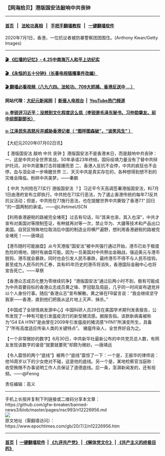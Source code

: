 ### 【网海拾贝】港版国安法敲响中共丧钟
------------------------

#### [首页](https://github.com/gfw-breaker/banned-news3/blob/master/README.md) &nbsp;&nbsp;|&nbsp;&nbsp; [法轮功真相](https://github.com/begood0513/basic/blob/master/README.md)  &nbsp;&nbsp;|&nbsp;&nbsp; [手把手翻墙教程](https://github.com/gfw-breaker/guides/wiki)  &nbsp;&nbsp;|&nbsp;&nbsp; [一键翻墙软件](https://github.com/gfw-breaker/nogfw/blob/master/README.md)  



<div><img alt="" class="attachment-djy_600_400 size-djy_600_400 wp-post-image" src="https://i.epochtimes.com/assets/uploads/2020/07/GettyImages-1223718885-1-600x400.jpg"/>
<div class="caption">
 2020年7月1日，香港，一位抗议者被防暴警察团团围住。(Anthony Kwan/Getty Images)
</div></div><hr/>

#### [ 🎬  《红墙的记忆》- 4.25中南海万人和平上访纪实](http://141.164.39.94:10000/videos/legend/425.html)

#### [ 🎬  《永恒的五十分钟》（长春电视插播事件改编） ](http://141.164.39.94:10000/videos/news/ComingForYou-2.html)

#### [ 🎬  翻墙必看视频（八九六四、法轮功、709大抓捕、香港反送中 ...）](https://github.com/gfw-breaker/links/blob/master/banned.md)

#### 网站代理：[大纪元新闻网](http://167.172.10.89:10080/gb/) &nbsp;|&nbsp; [新唐人电视台](http://167.172.10.89:8808/gb/) &nbsp;|&nbsp; [YouTube热门频道](http://158.247.203.241/youtube.html)

#### [ 💥 李锐评习近平：没想到文化程度这么低（李锐是毛泽东秘书、习仲勋挚友、前中组部副部长）](http://141.164.39.94:10000/videos/res/Communist/lirui-xi.html)

#### [ 💥 江泽民失态怒斥并威胁香港记者（ “图样图森破”，“谈笑风生” ）](http://141.164.39.94:10000/videos/res/realjzm/naive.html)

<div><p>
 【大纪元2020年07月02日讯】
</p>
<p>
 【
 <ok href="https://www.epochtimes.com/gb/tag/%E6%B8%AF%E7%89%88%E5%9B%BD%E5%AE%89%E6%B3%95.html">
  港版国安法
 </ok>
 敲响
 <ok href="https://www.epochtimes.com/gb/tag/%E4%B8%AD%E5%85%B1.html">
  中共
 </ok>
 <ok href="https://www.epochtimes.com/gb/tag/%E4%B8%A7%E9%92%9F.html">
  丧钟
 </ok>
 】港版国安法不是香港末日，而是敲响中共丧钟： 一、这是中共对全世界宣战，50年承诺23年终结，国际绥靖力量没有了替中共辩护托词，对中共密集打击将接踵而至 二、香港人反抗不会停，中共的疯狂也不会停，血与泪会进一步唤醒世界 三、天灭中共是真实存在的，各种想得到想不到的灾难会降临，粉碎中共美梦。——秦鹏
</p>
<p>
 【
 <ok href="https://www.epochtimes.com/gb/tag/%E4%B8%AD%E5%85%B1.html">
  中共
 </ok>
 为何抢在7.1实行
 <ok href="https://www.epochtimes.com/gb/tag/%E6%B8%AF%E7%89%88%E5%9B%BD%E5%AE%89%E6%B3%95.html">
  港版国安法
 </ok>
 ？】习近平今天高调签署港版国安法，料7月1日由港府宣布立即执行。中共抢在7.1实行恶法，为了遏止香港传统的每年7.1反共抗议活动；但是，中共抢在7.1施行恶法，也在提醒世界中共撕毁了香港7.1“
 <ok href="https://www.epochtimes.com/gb/tag/%E5%9B%9E%E5%BD%92.html">
  回归
 </ok>
 ”的一国两制的承诺。——@LifetimeUSCN
</p>
<p>
 【利用香港避税的路被完全堵死】过去有句话，叫“其来也渐，其入也深”，中共才宣布对美国对等限制签证，有种就再对等一次，禁止华为、大疆等技术和产品出口美国。自贸区特殊地位取消后中国的制造业将横尸遍野，想利用香港避税的路被完全堵死！——唐靖远
</p>
<p>
 【港币随时可能崩盘】从今天港版“国安法”被中共强行通过开始，港币已处于极度危险的境地，随时有崩盘可能。因为一旦美国对中共祭出金融战，强迫美元与港币脱钩，港币就会暴跌，同时也会引发人民币暴跌，最终港币不得不与人民币挂钩，甚至成为人民币的外汇券，具有85年历史的港币将消失，香港国际金融中心也将宣告死亡。——草祭
</p>
<p>
 【香港众志成员化整为零继续抗争】“港版国安法”通过后两小时不到，极有可能成为中共首要目标的香港众志成员黄之锋、罗冠聪及周庭，几乎同一时间宣布退党并以个人身份行事。随后“香港众志”宣布解散。黄之锋在FB留言说：“我会继续坚守我家——香港，直到他们把我从这片地上灭声、抹杀。”
</p>
<p>
 【中国成了全球怪病发源中心】中国科研人员29日在美国学术期刊发表报告，公布发现了一种有可能引发瘟疫流行的新型猪流感。据报告指，该款新病毒被称为“G4 EA H1N1”是由曾在2009年引发瘟疫的猪流感“H1N1”所演变所生，具备了“所有高度适应传染人类的关键特点”。 猪瘟传染人，全世界好自为之。
</p>
<p>
 【一个非常微妙的数字】6月30日，中共新华社最新公布的中共党员总人数，有网友发现该数字的谐音“就要就要死”却颇为微妙。—唐靖远
</p>
<p>
 【令人震惊的两个“底线”】被两个“底线”震惊了一下：一个是，王振华的律师说：他16周岁以下的少女绝对不碰，这是他的底线。另一个是，某地检察官当庭称：收受贿赂不办事说明工作人员保证了道德底线。后一条，澎湃新闻发的，还有视频。——@Fenng
</p>
<p>
 责任编辑：高义
</p>
</div>
<hr/>
手机上长按并复制下列链接或二维码分享本文章：<br/>
https://github.com/gfw-breaker/banned-news3/blob/master/pages/nsc993/n12226956.md <br/>
<a href='https://github.com/gfw-breaker/banned-news3/blob/master/pages/nsc993/n12226956.md'><img src='https://github.com/gfw-breaker/banned-news3/blob/master/pages/nsc993/n12226956.md.png'/></a> <br/>
原文地址（需翻墙访问）：https://www.epochtimes.com/gb/20/7/2/n12226956.htm


------------------------
#### [首页](https://github.com/gfw-breaker/banned-news3/blob/master/README.md) &nbsp;|&nbsp; [一键翻墙软件](https://github.com/gfw-breaker/nogfw/blob/master/README.md) &nbsp;| [《九评共产党》](https://github.com/gfw-breaker/9ping.md/blob/master/README.md#九评之一评共产党是什么) | [《解体党文化》](https://github.com/gfw-breaker/jtdwh.md/blob/master/README.md) | [《共产主义的终极目的》](https://github.com/gfw-breaker/gczydzjmd.md/blob/master/README.md)


<img src='http://gfw-breaker.win/banned-news3/pages/nsc993/n12226956.md' width='0px' height='0px'/>